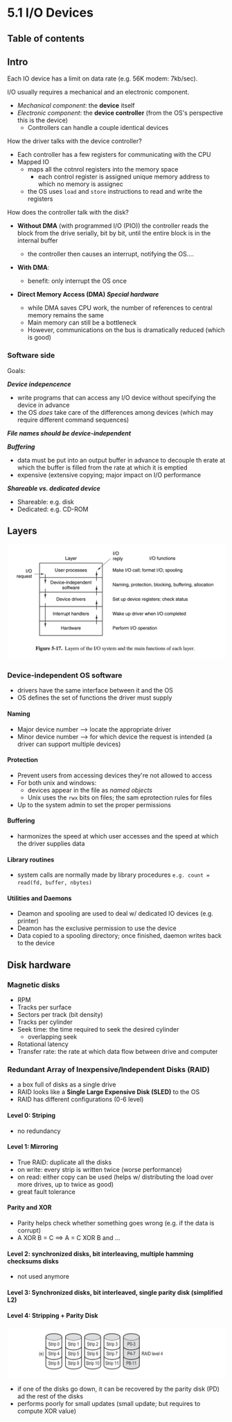 # 5.1 I/O Devices

## Table of contents

## Intro

Each IO device has a limit on data rate (e.g. 56K modem: 7kb/sec).

I/O usually requires a mechanical and an electronic component.

- _Mechanical component_: the **device** itself
- _Electronic component_: the **device controller** (from the OS's perspective this is the device)
  - Controllers can handle a couple identical devices

How the driver talks with the device controller?

- Each controller has a few registers for communicating with the CPU
- Mapped IO
  - maps all the cotnrol registers into the memory space
    - each control register is assigned unique memory address to which no memory is assignec
  - the OS uses `load` and `store` instructions to read and write the registers

How does the controller talk with the disk?

- **Without DMA** (with programmed I/O (PIO)) the controller reads the block from the drive serially, bit by bit, until the entire block is in the internal buffer
  - the controller then causes an interrupt, notifying the OS....

- **With DMA**:
  - benefit: only interrupt the OS once

- **Direct Memory Access (DMA) _Special hardware_**
  - while DMA saves CPU work, the number of references to central memory remains the same
  - Main memory can still be a bottleneck
  - However, communications on the bus is dramatically reduced (which is good)

### Software side

Goals:

_**Device indepencence**_

- write programs that can access any I/O device without specifying the device in advance
- the OS _does_ take care of the differences among devices (which may require different command sequences)

_**File names should be device-independent**_

_**Buffering**_

- data must be put into an output buffer in advance to decouple th erate at which the buffer is filled from the rate at which it is emptied
- expensive (extensive copying; major impact on I/O performance

_**Shareable vs. dedicated device**_

- Shareable: e.g. disk
- Dedicated: e.g. CD-ROM

## Layers

![io-layer](static/io-layers.png)

### Device-independent OS software 

- drivers have the same interface between it and the OS
- OS defines the set of functions the driver must supply

#### Naming

- Major device number —> locate the appropriate driver
- Minor device number —> for which device the request is intended (a driver can support multiple devices)

#### Protection 

- Prevent users from accessing devices they're not allowed to access
- For both unix and windows:
  - devices appear in the file as *named objects*
  - Unix uses the `rwx` bits on files; the sam eprotection rules for files
- Up to the system admin to set the proper permissions

#### Buffering

- harmonizes the speed at which user accesses and the speed at which the driver supplies data

#### Library routines

- system calls are normally made by library procedures `e.g. count = read(fd, buffer, nbytes)`

#### Utilities and Daemons

- Deamon and spooling are used to deal w/ dedicated IO devices (e.g. printer)
- Deamon has the exclusive permission to use the device
- Data copied to a spooling directory; once finished, daemon writes back to the device

## Disk hardware

### Magnetic disks

- RPM
- Tracks per surface
- Sectors per track (bit density)
- Tracks per cylinder
- Seek time: the time required to seek the desired cylinder
  - overlapping seek
- Rotational latency
- Transfer rate: the rate at which data flow between drive and computer 

### Redundant Array of Inexpensive/Independent Disks (RAID)

- a box full of disks as a single drive
- RAID looks like a **Single Large Expensive Disk (SLED)** to the OS
- RAID has different configurations (0-6 level)

#### Level 0: Striping

- no redundancy

#### Level 1: Mirroring

- True RAID: duplicate all the disks
- on write: every strip is written twice (worse performance)
- on read: either copy can be used (helps w/ distributing the load over more drives, up to twice as good)
- great fault tolerance

#### Parity and XOR

- Parity helps check whether something goes wrong (e.g. if the data is corrupt)
- A XOR B = C ==> A = C XOR B and ...

#### Level 2: synchronized disks, bit interleaving, multiple hamming checksums disks

- not used anymore 

#### Level 3: Synchronized disks, bit interleaved, single parity disk (simplified L2)

#### Level 4: Stripping + Parity Disk

![L4](static/raid-l4.png)

- if one of the disks go down, it can be recovered by the parity disk (PD) ad the rest of the disks
- performs poorly for small updates (small update; but requires to compute XOR value)

